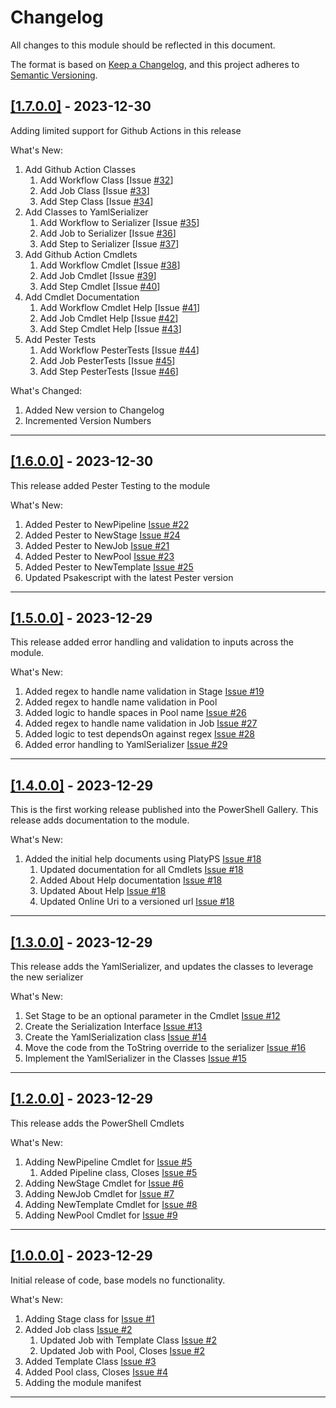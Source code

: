 # Changelog

All changes to this module should be reflected in this document.

The format is based on [Keep a Changelog](https://keepachangelog.com/en/1.0.0/),
and this project adheres to [Semantic Versioning](https://semver.org/spec/v2.0.0.html).

## [[1.7.0.0]](https://github.com/mod-posh/Pipelines/releases/tag/v1.7.0.0) - 2023-12-30

Adding limited support for Github Actions in this release

What's New:

1. Add Github Action Classes
   1. Add Workflow Class [Issue [#32](https://github.com/mod-posh/Pipelines/issues/32)]
   2. Add Job Class [Issue [#33](https://github.com/mod-posh/Pipelines/issues/33)]
   3. Add Step Class [Issue [#34](https://github.com/mod-posh/Pipelines/issues/34)]
2. Add Classes to YamlSerializer
   1. Add Workflow to Serializer [Issue [#35](https://github.com/mod-posh/Pipelines/issues/35)]
   2. Add Job to Serializer [Issue [#36](https://github.com/mod-posh/Pipelines/issues/36)]
   3. Add Step to Serializer [Issue [#37](https://github.com/mod-posh/Pipelines/issues/37)]
3. Add Github Action Cmdlets
   1. Add Workflow Cmdlet [Issue [#38](https://github.com/mod-posh/Pipelines/issues/38)]
   2. Add Job Cmdlet [Issue [#39](https://github.com/mod-posh/Pipelines/issues/39)]
   3. Add Step Cmdlet [Issue [#40](https://github.com/mod-posh/Pipelines/issues/40)]
4. Add Cmdlet Documentation
   1. Add Workflow Cmdlet Help [Issue [#41](https://github.com/mod-posh/Pipelines/issues/41)]
   2. Add Job Cmdlet Help [Issue [#42](https://github.com/mod-posh/Pipelines/issues/42)]
   3. Add Step Cmdlet Help [Issue [#43](https://github.com/mod-posh/Pipelines/issues/43)]
5. Add Pester Tests
   1. Add Workflow PesterTests [Issue [#44](https://github.com/mod-posh/Pipelines/issues/44)]
   2. Add Job PesterTests [Issue [#45](https://github.com/mod-posh/Pipelines/issues/45)]
   3. Add Step PesterTests [Issue [#46](https://github.com/mod-posh/Pipelines/issues/46)]

What's Changed:

1. Added New version to Changelog
2. Incremented Version Numbers

---

## [[1.6.0.0]](https://github.com/mod-posh/Pipelines/releases/tag/v1.6.0.0) - 2023-12-30

This release added Pester Testing to the module

What's New:

1. Added Pester to NewPipeline [Issue #22](https://github.com/mod-posh/Pipelines/issues/22)
2. Added Pester to NewStage [Issue #24](https://github.com/mod-posh/Pipelines/issues/24)
3. Added Pester to NewJob [Issue #21](https://github.com/mod-posh/Pipelines/issues/21)
4. Added Pester to NewPool [Issue #23](https://github.com/mod-posh/Pipelines/issues/23)
5. Added Pester to NewTemplate [Issue #25](https://github.com/mod-posh/Pipelines/issues/25)
6. Updated Psakescript with the latest Pester version

---

## [[1.5.0.0]](https://github.com/mod-posh/Pipelines/releases/tag/v1.5.0.0) - 2023-12-29

This release added error handling and validation to inputs across the module.

What's New:

1. Added regex to handle name validation in Stage [Issue #19](https://github.com/mod-posh/Pipelines/issues/19)
2. Added regex to handle name validation in Pool
3. Added logic to handle spaces in Pool name [Issue #26](https://github.com/mod-posh/Pipelines/issues/26)
4. Added regex to handle name validation in Job [Issue #27](https://github.com/mod-posh/Pipelines/issues/27)
5. Added logic to test dependsOn against regex  [Issue #28](https://github.com/mod-posh/Pipelines/issues/28)
6. Added error handling to YamlSerializer [Issue #29](https://github.com/mod-posh/Pipelines/issues/29)

---

## [[1.4.0.0]](https://github.com/mod-posh/Pipelines/releases/tag/v1.4.0.0) - 2023-12-29

This is the first working release published into the PowerShell Gallery. This release adds documentation to the module.

What's New:

1. Added the initial help documents using PlatyPS [Issue #18](https://github.com/mod-posh/Pipelines/issues/18)
   1. Updated documentation for all Cmdlets [Issue #18](https://github.com/mod-posh/Pipelines/issues/18)
   2. Added About Help documentation [Issue #18](https://github.com/mod-posh/Pipelines/issues/18)
   3. Updated About Help [Issue #18](https://github.com/mod-posh/Pipelines/issues/18)
   4. Updated Online Uri to a versioned url [Issue #18](https://github.com/mod-posh/Pipelines/issues/18)

---

## [[1.3.0.0]](https://github.com/mod-posh/Pipelines/releases/tag/v1.3.0.0) - 2023-12-29

This release adds the YamlSerializer, and updates the classes to leverage the new serializer

What's New:

1. Set Stage to be an optional parameter in the Cmdlet [Issue #12](https://github.com/mod-posh/Pipelines/issues/12)
2. Create the Serialization Interface [Issue #13](https://github.com/mod-posh/Pipelines/issues/13)
3. Create the YamlSerialization class [Issue #14](https://github.com/mod-posh/Pipelines/issues/14)
4. Move the code from the ToString override to the serializer [Issue #16](https://github.com/mod-posh/Pipelines/issues/16)
5. Implement the YamlSerializer in the Classes [Issue #15](https://github.com/mod-posh/Pipelines/issues/15)

---

## [[1.2.0.0]](https://github.com/mod-posh/Pipelines/releases/tag/v1.2.0.0) - 2023-12-29

This release adds the PowerShell Cmdlets

What's New:

1. Adding NewPipeline Cmdlet for [Issue #5](https://github.com/mod-posh/Pipelines/issues/5)
   1. Added Pipeline class, Closes [Issue #5](https://github.com/mod-posh/Pipelines/issues/5)
2. Adding NewStage Cmdlet for [Issue #6](https://github.com/mod-posh/Pipelines/issues/6)
3. Adding NewJob Cmdlet for [Issue #7](https://github.com/mod-posh/Pipelines/issues/7)
4. Adding NewTemplate Cmdlet for [Issue #8](https://github.com/mod-posh/Pipelines/issues/8)
5. Adding NewPool Cmdlet for [Issue #9](https://github.com/mod-posh/Pipelines/issues/9)

---

## [[1.0.0.0]](https://github.com/mod-posh/Pipelines/releases/tag/v1.0.0.0) - 2023-12-29

Initial release of code, base models no functionality.

What's New:

1. Adding Stage class for [Issue #1](https://github.com/mod-posh/Pipelines/issues/1)
2. Added Job class [Issue #2](https://github.com/mod-posh/Pipelines/issues2)
   1. Updated Job with Template Class [Issue #2](https://github.com/mod-posh/Pipelines/issues/2)
   2. Updated Job with Pool, Closes [Issue #2](https://github.com/mod-posh/Pipelines/issues/2)
3. Added Template Class [Issue #3](https://github.com/mod-posh/Pipelines/issues/3)
4. Added Pool class, Closes [Issue #4](https://github.com/mod-posh/Pipelines/issues/4)
5. Adding the module manifest

---
